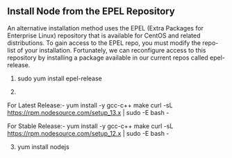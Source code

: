 ## Install Node from the EPEL Repository
An alternative installation method uses the EPEL (Extra Packages for Enterprise Linux) repository that is available for CentOS and related distributions.
To gain access to the EPEL repo, you must modify the repo-list of your installation. Fortunately, we can reconfigure access to this repository by installing a package available in our current repos called epel-release.

1. sudo yum install epel-release

2.
For Latest Release:-
yum install -y gcc-c++ make
curl -sL https://rpm.nodesource.com/setup_13.x | sudo -E bash -

For Stable Release:-
yum install -y gcc-c++ make
curl -sL https://rpm.nodesource.com/setup_12.x | sudo -E bash -

3. yum install nodejs
